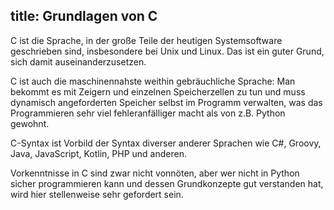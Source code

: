 title: Grundlagen von C
---
C ist die Sprache, in der große Teile der heutigen Systemsoftware geschrieben sind,
insbesondere bei Unix und Linux.
Das ist ein guter Grund, sich damit auseinanderzusetzen.

C ist auch die maschinennahste weithin gebräuchliche Sprache:
Man bekommt es mit Zeigern und einzelnen Speicherzellen zu tun und muss
dynamisch angeforderten Speicher selbst im Programm verwalten, was das Programmieren
sehr viel fehleranfälliger macht als von z.B. Python gewohnt.

C-Syntax ist Vorbild der Syntax diverser anderer Sprachen wie 
C#, Groovy, Java, JavaScript, Kotlin, PHP und anderen.

Vorkenntnisse in C sind zwar nicht vonnöten, aber wer nicht in Python sicher programmieren kann
und dessen Grundkonzepte gut verstanden hat, wird hier stellenweise sehr gefordert sein.

